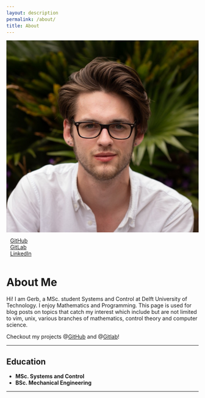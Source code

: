```yaml
---
layout: description
permalink: /about/
title: About
---
```

<div class="container">
  <div class="col left-col">
    <div class="circ-image center">
      <img src="/assets/images/ProfielFotoJuni2022.jpg">  </div>
      <div class="center" style="padding: 10px;">
        <a href="https://github.com/Gerb-Voogt" class="profile-link">
        <!-- <img src="/assets/images/github-mark.png" style="height: 1em;"> -->
        GitHub</a> <br/>
        <a href="https://gitlab.com/Gerb-Voogt" class="profile-link">
        <!-- <img src="/assets/images/github-mark.png" style="height: 1em;"> -->
        GitLab</a> <br/>
        <a href="https://www.linkedin.com/in/gerben-voogt/" class="profile-link">
        <!-- <img src="/assets/images/github-mark.png" style="height: 1em;"> -->
        LinkedIn </a> <br/>
      </div>
    </div>
  <div class="col right-col">
    <h1> About Me </h1>
    <p> 
      Hi! I am Gerb, a MSc. student Systems and Control at Delft University of Technology. I enjoy Mathematics and Programming. This page is used for blog posts on topics that catch my interest which include but are not limited to vim, unix, various branches of mathematics, control theory and computer science. 
    </p>
    <p> 
      Checkout my projects @<a href="https://www.github.com/Gerb-Voogt/" class="profile-link">GitHub</a> and @<a href="https://www.gitlab.com/Gerb-Voogt/" class="profile-link">Gitlab</a>!</p>
  </div>
</div>

---
## Education

- **MSc. Systems and Control**
- **BSc. Mechanical Engineering**

---
